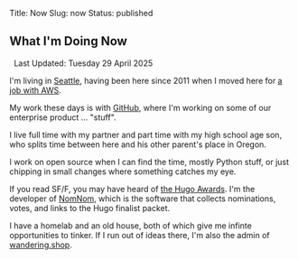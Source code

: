Title: Now
Slug: now
Status: published

## What I'm Doing Now

<span><i class="iconfont icon-today-sharp"></i>&nbsp;
    Last Updated: <time datetime="2025-04-29T20:55:47-08:00" pubdate="">Tuesday 29 April 2025</time>
</span>

I'm living in [Seattle]({tag}seattle), having been here since 2011 when I moved here for [a job with AWS]({category}amazon).

My work these days is with [GitHub](https://github.com), where I'm working on some of our enterprise product ... "stuff".

I live full time with my partner and part time with my high school age son, who splits time between here and his other parent's place in Oregon.

I work on open source when I can find the time, mostly Python stuff, or just chipping in small changes where something catches my eye.

If you read SF/F, you may have heard of [the Hugo Awards](https://www.thehugoawards.org/). I'm the developer of [NomNom](https://nomnom.fans), which is the software that collects nominations, votes, and links to the Hugo finalist packet. 

I have a homelab and an old house, both of which give me infinte opportunities to tinker. If I run out of ideas there, I'm also the admin of [wandering.shop](https://wandering.shop/).
